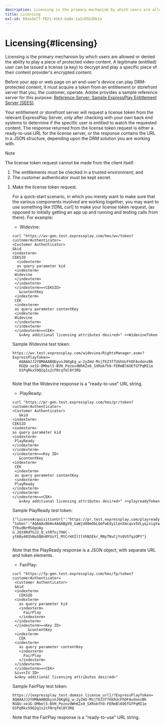 ```yaml
---
description: Licensing is the primary mechanism by which users are allowed or denied the ability to play a piece of protected video content. A legitimate (entitled) user can be issued a license (a key) to decrypt and play a specific piece of their content provider's encrypted content.
title: Licensing
exl-id: 60aa3e77-f821-41b3-ba0e-1a2c05b2bb1a
---
```

# Licensing{#licensing}

Licensing is the primary mechanism by which users are allowed or denied the ability to play a piece of protected video content. A legitimate (entitled) user can be issued a license (a key) to decrypt and play a specific piece of their content provider's encrypted content.

Before your app or web page on an end-user's device can play DRM-protected content, it must acquire a token from an entitlement or storefront server that you, the customer, operate. Adobe provides a sample reference server for this purpose: [Reference Server: Sample ExpressPlay Entitlement Server (SEES)](../../multi-drm-workflows/feature-topics/sees-reference-server.md).

Your entitlement or storefront server will request a license token from the relevant ExpressPlay Server, only after checking with your own back end systems to determine if the specific user is entitled to watch the requested content. The response returned from the license token request is either a ready-to-use URL for the license server, or the response contains the URL in a JSON structure, depending upon the DRM solution you are working with. 

>[!NOTE]
>
>The license token request cannot be made from the client itself:
>1. The entitlements must be checked in a trusted environment; and 
>1. The customer authenticator must be kept secret. 

1. Make the license token request.

   For a quick-start scenario, in which you merely want to make sure that the various components involved are working together, you may want to use something like [!DNL curl] to make your license token request, (as opposed to initially getting an app up and running and testing calls from there). For example:

   * Widevine:     

   ```    
   curl "https://wv-gen.test.expressplay.com/hms/wv/token?customerAuthenticator= 
   <Customer Authenticator> 
   &kid 
   <indexterm>
   CEKSID 
     <indexterm>
     as query parameter kid 
    <indexterm>
    Widevine 
    </indexterm> 
    </indexterm> 
    </indexterm>=<CEKSID> 
      &contentKey 
    <indexterm>
    CEK 
    <indexterm>
    as query parameter contentKey 
    <indexterm>
    Widevine 
    </indexterm> 
    </indexterm> 
    </indexterm>=<CEK> 
      &<Any additional licensing attributes desired>" >>WidevineToken 
   ```

   Sample Widevine test token:     

   ```    
   https://wv.test.expressplay.com/widevine/RightsManager.asmx?ExpressPlayToken= 
      AQAAAJJ2Y0MAAABQbyvnJ6KgEg_w-2yZmU-MsjTEZ3f7UkhUcFhDFAvdonzBk 
      RGQU-xe1G-DMbel5-BVH_PozovdWhKZx0_SXRokfh9-FERmBl6OEfGfPqMI1e 
      O1PqRkx59Q2q1s2cFNrqfml8Y3RQ 
      
   ```    

   Note that the Widevine response is a "ready-to-use" URL string. 
    
    * PlayReady:     

   ```    
   curl "https://pr-gen.test.expressplay.com/hms/pr/token?customerAuthenticator= 
   <Customer Authenticator> 
      &kid 
   <indexterm>
   CEKSID 
   <indexterm>
   as query parameter kid 
   <indexterm>
    PlayReady 
   </indexterm> 
   </indexterm> 
   </indexterm>=<Key ID> 
      &contentKey 
   <indexterm>
    CEK 
    <indexterm>
    as query parameter contentKey 
    <indexterm>
    PlayReady 
   </indexterm> 
   </indexterm> 
   </indexterm>=<CEK> 
      &<Any additional licensing attributes desired>" >>playreadyToken
   ```    

   Sample PlayReady test token:     

   ```    
   {"licenseAcquisitionUrl":"https://pr.test.expressplay.com/playready/RightsManager.asmx", 
   "token":"AQAAAxBbWv4AAABgV8_GaWjU80mObLQdfwEdy1lenXmcqvx5VLyqixigtwXLthzjPxq9QDT-TYbudNrMSOpUAy 
   G_2Qt8RdTGJ2_Q_xtRfnj7H6C-yt6By40IhNaSQ0nNYUsY1_MtCrHXIltlVhN2Ekr_RNyTNvCjYs0V5TqzOPY"} 
      
   ```

   Note that the PlayReady response is a JSON object, with separate URL and token elements. 
    
   * FairPlay:     

   ```    
   curl "https://fp-gen.test.expressplay.com/hms/fp/token?customerAuthenticator= 
    <Customer Authenticator> 
    &kid 
    <indexterm>
      CEKSID 
    <indexterm>
      as query parameter kid 
      <indexterm>
        FairPlay 
      </indexterm> 
    </indexterm> 
    </indexterm>=<Key ID> 
          &contentKey 
    <indexterm>
      CEK 
    <indexterm>
      as query parameter contentKey 
      <indexterm>
        FairPlay 
      </indexterm> 
    </indexterm> 
    </indexterm>=<CEK> 
    &iv=<IV ID> 
    &<Any additional licensing attributes desired>"
   ```

      Sample FairPlay test token:

      ```    
      https://{expressplay_test_domain_license_url}/?ExpressPlayToken= 
      AQAAAJJ2Y0MAAABQbyvnJ6KgEg_w-2yZmU-MsjTEZ3f7UkhUcFhDFAvdonzBk 
      RGQU-xe1G-DMbel5-BVH_PozovdWhKZx0_SXRokfh9-FERmBl6OEfGfPqMI1e 
      O1PqRkx59Q2q1s2cFNrqfml8Y3RQ
      ```

      Note that the FairPlay response is a "ready-to-use" URL string.
